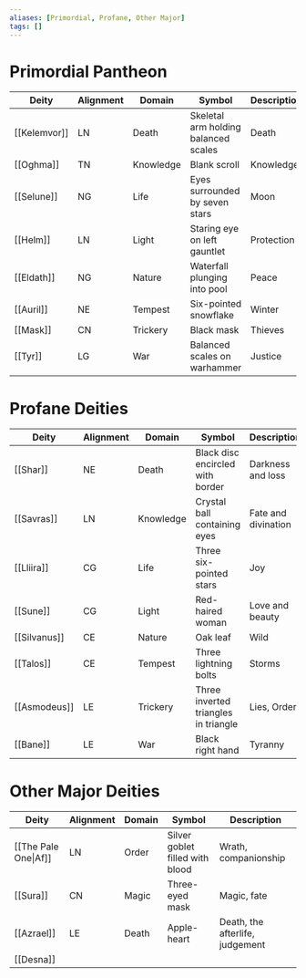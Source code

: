 ```yaml
---
aliases: [Primordial, Profane, Other Major]
tags: []
---
```

# Primordial Pantheon

| **Deity** | **Alignment**   | **Domain** | **Symbol**                           | **Description** |
|----------|--------------|-----------|----------------------------|-----------|
| [[Kelemvor]]  | LN  | Death      | Skeletal arm holding balanced scales | Death           |
| [[Oghma]]     | TN         | Knowledge  | Blank scroll                         | Knowledge       |
| [[Selune]]    | NG    | Life       | Eyes surrounded by seven stars       | Moon            |
| [[Helm]]      | LN  | Light      | Staring eye on left gauntlet         | Protection      |
| [[Eldath]]    | NG    | Nature     | Waterfall plunging into pool         | Peace           |
| [[Auril]]     | NE    | Tempest    | Six-pointed snowflake                | Winter          |
| [[Mask]]     | CN | Trickery   | Black mask                  | Thieves        |
| [[Tyr]]       | LG     | War        | Balanced scales on warhammer         | Justice         |

# Profane Deities

| **Deity** | **Alignment**   | **Domain** | **Symbol**                       | **Description**     |
|---------|--------------|-----------|------------------------|---------------|
| [[Shar]]      | NE    | Death      | Black disc encircled with border | Darkness and loss   |
| [[Savras]]    | LN  | Knowledge  | Crystal ball containing eyes     | Fate and divination |
| [[Lliira]]    | CG    | Life       | Three six-pointed stars          | Joy                 |
| [[Sune]]      | CG    | Light      | Red-haired woman                 | Love and beauty     |
| [[Silvanus]]     | CE    | Nature     | Oak leaf                       | Wild                |
| [[Talos]]     | CE    | Tempest    | Three lightning bolts            | Storms              |
| [[Asmodeus]]      | LE | Trickery   | Three inverted triangles in triangle                       | Lies, Order             |
| [[Bane]]      | LE     | War        | Black right hand                 | Tyranny             |

# Other Major Deities


| **Deity**            | **Alignment** | **Domain** | **Symbol**                      | **Description**                 |
| -------------------- | ------------- | ---------- | ------------------------------- | ------------------------------- |
| [[The Pale One\|Af]] | LN            | Order      | Silver goblet filled with blood | Wrath, companionship            |
| [[Sura]]             | CN            | Magic      | Three-eyed mask                 | Magic, fate                     |
| [[Azrael]]           | LE            | Death      | Apple-heart                     | Death, the afterlife, judgement |
| [[Desna]] |               |            |                                 |                                 |
